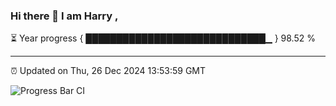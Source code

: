 ### Hi there 👋 I am Harry , 

⏳ Year progress { █████████████████████████████▁ } 98.52 %

---

⏰ Updated on Thu, 26 Dec 2024 13:53:59 GMT

![Progress Bar CI](https://github.com/duykhang68/duykhang68/workflows/Progress%20Bar%20CI/badge.svg)
